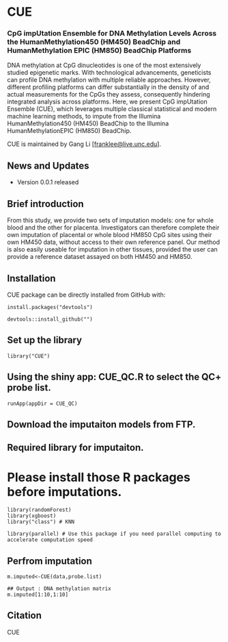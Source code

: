 # CUE
### CpG impUtation Ensemble for DNA Methylation Levels Across the HumanMethylation450 (HM450) BeadChip and HumanMethylation EPIC (HM850) BeadChip Platforms

DNA methylation at CpG dinucleotides is one of the most extensively studied epigenetic marks. With technological advancements, geneticists can profile DNA methylation with multiple reliable approaches. 
However, different profiling platforms can differ substantially in the density of and actual measurements for the CpGs they assess, consequently hindering integrated analysis across platforms. 
Here, we present CpG impUtation Ensemble (CUE), which leverages multiple classical statistical and modern machine learning methods, to impute from the Illumina HumanMethylation450 (HM450) BeadChip to the Illumina HumanMethylationEPIC (HM850) BeadChip. 

CUE is maintained by Gang Li [franklee@live.unc.edu].

## News and Updates
* Version 0.0.1 released

## Brief introduction
From this study, we provide two sets of imputation models: one for whole blood and the other for placenta. 
Investigators can therefore complete their own imputation of placental or whole blood HM850 CpG sites using their own HM450 data, without access to their own reference panel. 
Our method is also easily useable for imputation in other tissues, provided the user can provide a reference dataset assayed on both HM450 and HM850.

## Installation

CUE package can be directly installed from GitHub with:
```{r installation}
install.packages("devtools")

devtools::install_github("")
```


## Set up the library
```{r init, message=TRUE}
library("CUE")
```

## Using the shiny app: CUE_QC.R to select the QC+ probe list.
```{r CUE_QC}
runApp(appDir = CUE_QC)
```


## Download the imputaiton models from FTP.


## Required library for imputaiton.
# Please install those R packages before imputations.

```{r init, message=TRUE}
library(randomForest)
library(xgboost)
library("class") # KNN

library(parallel) # Use this package if you need parallel computing to accelerate computation speed

```


## Perfrom imputation
```{r perform imputation}
m.imputed<-CUE(data,probe.list)
```

```{r output from CUE}
## Output : DNA methylation matrix
m.imputed[1:10,1:10]
```


## Citation
CUE

